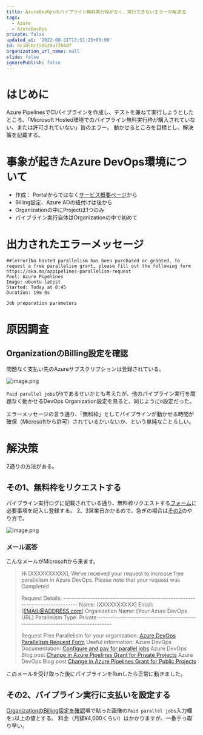 ```yaml
---
title: AzureDevOpsのパイプライン無料実行枠がなく、実行できないエラーの解決法
tags:
  - Azure
  - AzureDevOps
private: false
updated_at: '2022-08-31T13:51:25+09:00'
id: 0c105bc15052aa7204df
organization_url_name: null
slide: false
ignorePublish: false
---
```

# はじめに

Azure PipelinesでCIパイプラインを作成し、テストを兼ねて実行しようとしたところ、「Microsoft Hosted環境でのパイプライン無料実行枠が購入されていない、または許可されていない」旨のエラー。
動かせるところを目標とし、解決策を記載する。

# 事象が起きたAzure DevOps環境について

- 作成： Portalからではなく[サービス概要ページ](https://azure.microsoft.com/ja-jp/services/devops/)から
- Billing設定、Azure ADの紐付けは後から
- Organizationの中にProjectは1つのみ
- パイプライン実行自体はOrganizationの中で初めて

# 出力されたエラーメッセージ

```terminal
##[error]No hosted parallelism has been purchased or granted. To request a free parallelism grant, please fill out the following form https://aka.ms/azpipelines-parallelism-request
Pool: Azure Pipelines
Image: ubuntu-latest
Started: Today at 0:45
Duration: 19m 0s

Job preparation parameters
```

# 原因調査

## OrganizationのBilling設定を確認

問題なく支払い先のAzureサブスクリプションは登録されている。

![image.png](https://qiita-image-store.s3.ap-northeast-1.amazonaws.com/0/647946/a4031ad4-1254-235f-1b08-bb6b89841401.png)

`Paid parallel jobs`が`0`であるせいかとも考えたが、他のパイプライン実行を問題なく動かせるDevOps Organization設定を見ると、同じように`0`設定だった。

エラーメッセージの言う通り、「無料枠」としてパイプラインが動かせる時間が確保（Microsoftから許可）されているかいないか、という単純なことらしい。

# 解決策

2通りの方法がある。

## その1、無料枠をリクエストする

パイプライン実行ログに記載されている通り、無料枠リクエストする[フォーム](https://aka.ms/azpipelines-parallelism-request)に必要事項を記入し登録する。
2、3営業日かかるので、急ぎの場合は[その2](#その2パイプライン実行に支払いを設定する)のやり方で。

![image.png](https://qiita-image-store.s3.ap-northeast-1.amazonaws.com/0/647946/434b3f21-b4c8-79ee-3bbb-07f14747dec5.png)

### メール返答

こんなメールがMicrosoftから来ます。


>Hi [XXXXXXXXXX],
>We’ve received your request to increase free parallelism in Azure DevOps.
>Please note that your request was Completed
>
>Request Details:
>\-----------------------------------------------------------------------------
>Name: [XXXXXXXXXX]
>Email: [EMAIL@ADDRESS.com]
>Organization Name: [Your Azure DevOps URL]
>Parallelism Type: Private
>\-----------------------------------------------------------------------------
>
>Request Free Parallelism for your organization: [Azure DevOps Parallelism Request Form](https://aka.ms/azpipelines-parallelism-request)
>Useful information:
>Azure DevOps Documentation: [Configure and pay for parallel jobs](https://docs.microsoft.com/en-us/azure/devops/pipelines/licensing/concurrent-jobs?view=azure-devops&tabs=ms-hosted)
>Azure DevOps Blog post [Change in Azure Pipelines Grant for Private Projects](https://devblogs.microsoft.com/devops/change-in-azure-pipelines-grant-for-private-projects/)
>Azure DevOps Blog post [Change in Azure Pipelines Grant for Public Projects](https://devblogs.microsoft.com/devops/change-in-azure-pipelines-grant-for-public-projects/)

このメールを受け取った後にパイプラインをRunしたら正常に動きました。

## その2、パイプライン実行に支払いを設定する

[OrganizationのBilling設定を確認](#organizationのbilling設定を確認)項で貼った画像の`Paid parallel jobs`入力欄を`1`以上の値とする。
料金（月額¥4,000くらい）はかかりますが、一番手っ取り早い。

